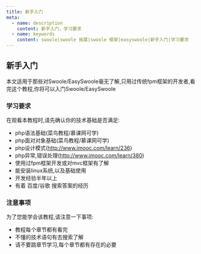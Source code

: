 ```yaml
---
title: 新手入门
meta:
  - name: description
    content: 新手入门，学习要求
  - name: keywords
    content: swoole|swoole 拓展|swoole 框架|easyswoole|新手入门|学习要求
---
```

## 新手入门
本文适用于那些对Swoole/EasySwoole毫无了解,只用过传统fpm框架的开发者,看完这个教程,你将可以入门Swoole/EasySwoole  

### 学习要求
在观看本教程时,请先确认你的技术基础是否满足:  

 * php语法基础(菜鸟教程/慕课网可学)
 * php面对对象基础(菜鸟教程/慕课网可学)
 * php设计模式(http://www.imooc.com/learn/236)
 * php异常,错误处理(http://www.imooc.com/learn/380)
 * 使用过fpm框架开发或对mvc框架有了解
 * 能安装linux系统,以及基础使用
 * 开发经验半年以上
 * 有着 百度/谷歌 搜索答案的经历
 
### 注意事项
为了您能学会该教程,请注意一下事项:  
 * 教程每个章节都有看完
 * 不懂的技术语句有去搜索了解
 * 请不要跳章节学习,每个章节都有存在的必要
